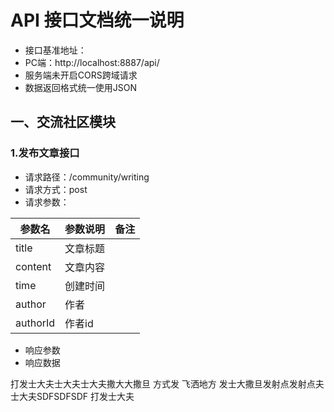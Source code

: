 # API 接口文档统一说明

* 接口基准地址：
* PC端：http://localhost:8887/api/
* 服务端未开启CORS跨域请求
* 数据返回格式统一使用JSON

## 一、交流社区模块

### 1.发布文章接口

* 请求路径：/community/writing
* 请求方式：post
* 请求参数：

| 参数名   | 参数说明 | 备注 |
| -------- | -------- | ---- |
| title    | 文章标题 |      |
| content  | 文章内容 |      |
| time     | 创建时间 |      |
| author   | 作者     |      |
| authorId | 作者id   |      |

* 响应参数
* 响应数据



打发士大夫士大夫士大夫撒大大撒旦 方式发 飞洒地方 发士大撒旦发射点发射点夫士大夫SDFSDFSDF  打发士大夫